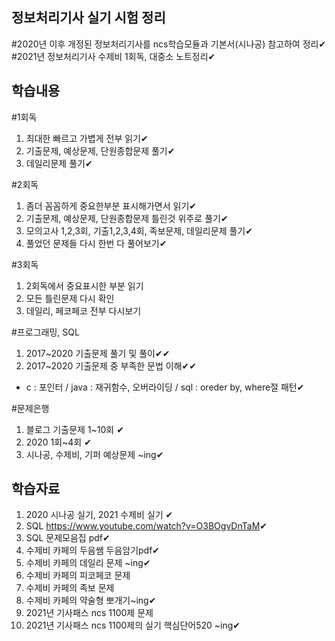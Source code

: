 ## 정보처리기사 실기 시험 정리
#2020년 이후 개정된 정보처리기사를 ncs학습모듈과 기본서(시나공) 참고하여 정리✔<br>
#2021년 정보처리기사 수제비 1회독, 대중소 노트정리✔

## 학습내용
#1회독
1. 최대한 빠르고 가볍게 전부 읽기✔
2. 기출문제, 예상문제, 단원종합문제 풀기✔
3. 데일리문제 풀기✔

#2회독
1. 좀더 꼼꼼하게 중요한부분 표시해가면서 읽기✔
2. 기출문제, 예상문제, 단원종합문제 틀린것 위주로 풀기✔
3. 모의고사 1,2,3회, 기출1,2,3,4회, 족보문제, 데일리문제 풀기✔
4. 풀었던 문제들 다시 한번 다 풀어보기✔

#3회독
1. 2회독에서 중요표시한 부분 읽기
2. 모든 틀린문제 다시 확인
3. 데일리, 페코페코 전부 다시보기

#프로그래밍, SQL
1. 2017~2020 기출문제 풀기 및 풀이✔✔
2. 2017~2020 기출문제 중 부족한 문법 이해✔✔
 - c : 포인터 / java : 재귀함수, 오버라이딩 / sql : oreder by, where절 패턴✔

#문제은행
1. 블로그 기출문제 1~10회 ✔
2. 2020 1회~4회 ✔
3. 시나공, 수제비, 기퍼 예상문제 ~ing✔

## 학습자료
1. 2020 시나공 실기, 2021 수제비 실기 ✔
2. SQL <https://www.youtube.com/watch?v=O3BOgvDnTaM>✔
3. SQL 문제모음집 pdf✔
3. 수제비 카페의 두음쌤 두음암기pdf✔
4. 수제비 카페의 데일리 문제 ~ing✔
5. 수제비 카페의 피코페코 문제
6. 수제비 카페의 족보 문제
7. 수제비 카페의 약술형 뽀개기~ing✔
8. 2021년 기사패스 ncs 1100제 문제
9. 2021년 기사패스 ncs 1100제의 실기 핵심단어520 ~ing✔